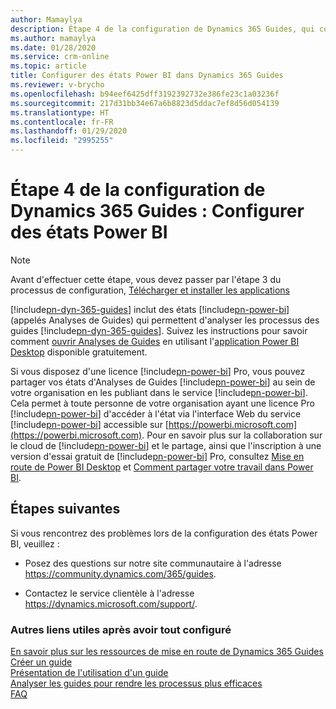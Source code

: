 ```yaml
---
author: Mamaylya
description: Étape 4 de la configuration de Dynamics 365 Guides, qui comprend la configuration des états Power BI
ms.author: mamaylya
ms.date: 01/28/2020
ms.service: crm-online
ms.topic: article
title: Configurer des états Power BI dans Dynamics 365 Guides
ms.reviewer: v-brycho
ms.openlocfilehash: b94eef6425dff3192392732e386fe23c1a03236f
ms.sourcegitcommit: 217d31bb34e67a6b8823d5ddac7ef8d56d054139
ms.translationtype: HT
ms.contentlocale: fr-FR
ms.lasthandoff: 01/29/2020
ms.locfileid: "2995255"
---
```

# <a name="dynamics-365-guides-setup-step-4-set-up-power-bi-reports"></a>Étape 4 de la configuration de Dynamics 365 Guides : Configurer des états Power BI

>[!NOTE]
> Avant d'effectuer cette étape, vous devez passer par l'étape 3 du processus de configuration, [Télécharger et installer les applications](setup-step-three.md)

[!include[pn-dyn-365-guides](../includes/pn-dyn-365-guides.md)] inclut des états [!include[pn-power-bi](../includes/pn-power-bi.md)] (appelés Analyses de Guides) qui permettent d'analyser les processus des guides [!include[pn-dyn-365-guides](../includes/pn-dyn-365-guides.md)]. Suivez les instructions pour savoir comment [ouvrir Analyses de Guides](https://docs.microsoft.com/dynamics365/mixed-reality/guides/analytics-guide#open-guides-analytics) en utilisant l'[application Power BI Desktop](https://powerbi.microsoft.com/get-started/) disponible gratuitement.

Si vous disposez d'une licence [!include[pn-power-bi](../includes/pn-power-bi.md)] Pro, vous pouvez partager vos états d'Analyses de Guides [!include[pn-power-bi](../includes/pn-power-bi.md)] au sein de votre organisation en les publiant dans le service [!include[pn-power-bi](../includes/pn-power-bi.md)]. Cela permet à toute personne de votre organisation ayant une licence Pro [!include[pn-power-bi](../includes/pn-power-bi.md)] d'accéder à l'état via l'interface Web du service [!include[pn-power-bi](../includes/pn-power-bi.md)] accessible sur [https://powerbi.microsoft.com](https://powerbi.microsoft.com). Pour en savoir plus sur la collaboration sur le cloud de [!include[pn-power-bi](../includes/pn-power-bi.md)] et le partage, ainsi que l'inscription à une version d'essai gratuit de [!include[pn-power-bi](../includes/pn-power-bi.md)] Pro, consultez [Mise en route de Power BI Desktop](https://powerbi.microsoft.com/get-started/) et [Comment partager votre travail dans Power BI](https://docs.microsoft.com/power-bi/service-how-to-collaborate-distribute-dashboards-reports).

## <a name="whats-next"></a>Étapes suivantes

Si vous rencontrez des problèmes lors de la configuration des états Power BI, veuillez :

- Posez des questions sur notre site communautaire à l'adresse https://community.dynamics.com/365/guides.

- Contactez le service clientèle à l'adresse https://dynamics.microsoft.com/support/.

### <a name="other-useful-links-after-setting-everything-up"></a>Autres liens utiles après avoir tout configuré

[En savoir plus sur les ressources de mise en route de Dynamics 365 Guides](get-started.md)<br>
[Créer un guide](authoring-overview.md)<br>
[Présentation de l'utilisation d'un guide](operator-overview.md)<br>
[Analyser les guides pour rendre les processus plus efficaces](analytics-guide.md)<br>
[FAQ](faq.md)

